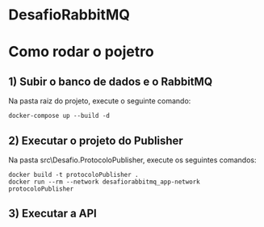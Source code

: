 # DesafioRabbitMQ

# Como rodar o pojetro

## 1) Subir o banco de dados e o RabbitMQ
Na pasta raiz do projeto, execute o seguinte comando:
```
docker-compose up --build -d
```

## 2) Executar o projeto do Publisher
Na pasta src\Desafio.ProtocoloPublisher, execute os seguintes comandos:
```
docker build -t protocoloPublisher .
docker run --rm --network desafiorabbitmq_app-network protocoloPublisher
```

## 3) Executar a API
